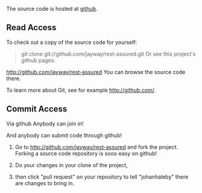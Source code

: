 The source code is hosted at [github](http://www.github.com).

## Read Access ##

To check out a copy of the source code for yourself:

> git clone git://github.com/jayway/rest-assured.git
Or see this project's github pages:

http://github.com/jayway/rest-assured
You can browse the source code there.

To learn more about Git, see for example http://github.com/.

## Commit Access ##

Via github
Anybody can join in!

And anybody can submit code through github!

1. Go to http://github.com/jayway/rest-assured and fork the project. Forking a source code repository is sooo easy on github!

2. Do your changes in your clone of the project,

3. then click "pull request" on your repository to tell "johanhaleby" there are changes to bring in.